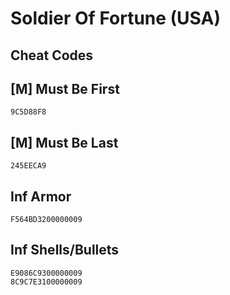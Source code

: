 # Soldier Of Fortune (USA)

## Cheat Codes

## [M] Must Be First

```
9C5D88F8

```

## [M] Must Be Last

```
245EECA9

```

## Inf Armor

```
F564BD3200000009

```

## Inf Shells/Bullets

```
E9086C9300000009
8C9C7E3100000009

```


